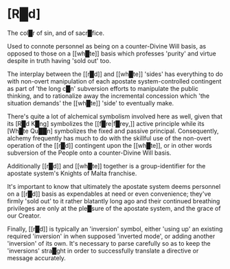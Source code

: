 # **[R█d]**

The col█r of sin, and of sacr█fice.

Used to connote personnel as being on a counter-Divine Will basis, as opposed to those on a [[wh█te]] basis which professes 'purity' and virtue despite in truth having 'sold out' too.

The interplay between the [[r█d]] and [[wh█te]] 'sides' has everything to do with non-overt manipulation of each apostate system-controlled contingent as part of 'the long c█n' subversion efforts to manipulate the public thinking, and to rationalize away the incremental concession which 'the situation demands' the [[wh█te]] 'side' to eventually make.

There's quite a lot of alchemical symbolism involved here as well, given that its [R█d K█ng] symbolizes the [[f█re|f█rey,]] active principle while its [Wh█te Qu██n] symbolizes the fixed and passive principal.  Consequently, alchemy frequently has much to do with the skillful use of the non-overt operation of the [[r█d]] contingent upon the [[wh█te]], or in other words subversion of the People onto a counter-Divine Will basis.

Additionally [[r█d]] and [[wh█te]] together is a group-identifier for the apostate system's Knights of Malta franchise.

It's important to know that ultimately the apostate system deems personnel on a [[r█d]] basis as expendables at need or even convenience; they've firmly 'sold out' to it rather blatantly long ago and their continued breathing privileges are only at the ple█sure of the apostate system, and the grace of our Creator.

Finally, [[r█d]] is typically an 'inversion' symbol, either 'using up' an existing required 'inversion' in when supposed 'inverted mode', or adding another 'inversion' of its own.  It's necessary to parse carefully so as to keep the 'inversions' stra█ght in order to successfully translate a directive or message accurately.

